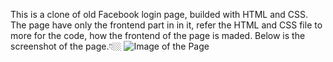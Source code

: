 This is a clone of old Facebook login page, builded with HTML and CSS.
The page have only the frontend part in in it, refer the HTML and CSS file to more for the code, how the frontend of the page is maded.
Below is the screenshot of the page.👇🏼
![Image of the Page](https://github.com/mnihal-13/Front-End-Websites/assets/142379456/64bacf3b-c8a4-48fb-b798-f0445ced2a7e)
